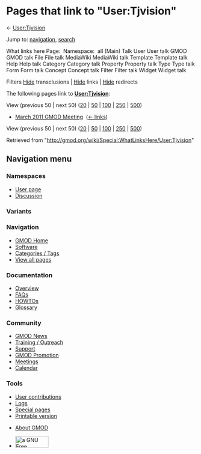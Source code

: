 <div id="mw-page-base" class="noprint">

</div>

<div id="mw-head-base" class="noprint">

</div>

<div id="content" class="mw-body" role="main">

<span id="top"></span>

<div id="mw-js-message" style="display:none;">

</div>



# <span dir="auto">Pages that link to "User:Tjvision"</span>

<div id="bodyContent">

<div id="contentSub">

← [User:Tjvision](/wiki/User:Tjvision "User:Tjvision")

</div>

<div id="jump-to-nav" class="mw-jump">

Jump to: [navigation](#mw-navigation), [search](#p-search)

</div>

<div id="mw-content-text">

What links here Page:  Namespace:  all (Main) Talk User User talk GMOD
GMOD talk File File talk MediaWiki MediaWiki talk Template Template talk
Help Help talk Category Category talk Property Property talk Type Type
talk Form Form talk Concept Concept talk Filter Filter talk Widget
Widget talk

Filters
[Hide](/mediawiki/index.php?title=Special:WhatLinksHere/User:Tjvision&hidetrans=1 "Special:WhatLinksHere/User:Tjvision")
transclusions \|
[Hide](/mediawiki/index.php?title=Special:WhatLinksHere/User:Tjvision&hidelinks=1 "Special:WhatLinksHere/User:Tjvision")
links \|
[Hide](/mediawiki/index.php?title=Special:WhatLinksHere/User:Tjvision&hideredirs=1 "Special:WhatLinksHere/User:Tjvision")
redirects

The following pages link to
**[User:Tjvision](/wiki/User:Tjvision "User:Tjvision")**:

View (previous 50 \| next 50)
([20](/mediawiki/index.php?title=Special:WhatLinksHere/User:Tjvision&limit=20 "Special:WhatLinksHere/User:Tjvision")
\|
[50](/mediawiki/index.php?title=Special:WhatLinksHere/User:Tjvision&limit=50 "Special:WhatLinksHere/User:Tjvision")
\|
[100](/mediawiki/index.php?title=Special:WhatLinksHere/User:Tjvision&limit=100 "Special:WhatLinksHere/User:Tjvision")
\|
[250](/mediawiki/index.php?title=Special:WhatLinksHere/User:Tjvision&limit=250 "Special:WhatLinksHere/User:Tjvision")
\|
[500](/mediawiki/index.php?title=Special:WhatLinksHere/User:Tjvision&limit=500 "Special:WhatLinksHere/User:Tjvision"))

- [March 2011 GMOD
  Meeting](/wiki/March_2011_GMOD_Meeting "March 2011 GMOD Meeting") ‎
  <span class="mw-whatlinkshere-tools">([←
  links](/mediawiki/index.php?title=Special:WhatLinksHere&target=March+2011+GMOD+Meeting "Special:WhatLinksHere"))</span>

View (previous 50 \| next 50)
([20](/mediawiki/index.php?title=Special:WhatLinksHere/User:Tjvision&limit=20 "Special:WhatLinksHere/User:Tjvision")
\|
[50](/mediawiki/index.php?title=Special:WhatLinksHere/User:Tjvision&limit=50 "Special:WhatLinksHere/User:Tjvision")
\|
[100](/mediawiki/index.php?title=Special:WhatLinksHere/User:Tjvision&limit=100 "Special:WhatLinksHere/User:Tjvision")
\|
[250](/mediawiki/index.php?title=Special:WhatLinksHere/User:Tjvision&limit=250 "Special:WhatLinksHere/User:Tjvision")
\|
[500](/mediawiki/index.php?title=Special:WhatLinksHere/User:Tjvision&limit=500 "Special:WhatLinksHere/User:Tjvision"))

</div>

<div class="printfooter">

Retrieved from
"<http://gmod.org/wiki/Special:WhatLinksHere/User:Tjvision>"

</div>

<div id="catlinks" class="catlinks catlinks-allhidden">

</div>

<div class="visualClear">

</div>

</div>

</div>

<div id="mw-navigation">

## Navigation menu

<div id="mw-head">



<div id="left-navigation">

<div id="p-namespaces" class="vectorTabs" role="navigation"
aria-labelledby="p-namespaces-label">

### Namespaces

- <span id="ca-nstab-user"><a href="/wiki/User:Tjvision" accesskey="c"
  title="View the user page [c]">User page</a></span>
- <span id="ca-talk"><a
  href="/mediawiki/index.php?title=User_talk:Tjvision&amp;action=edit&amp;redlink=1"
  accesskey="t"
  title="Discussion about the content page [t]">Discussion</a></span>

</div>

<div id="p-variants" class="vectorMenu emptyPortlet" role="navigation"
aria-labelledby="p-variants-label">

### 

### Variants[](#)

<div class="menu">

</div>

</div>

</div>

<div id="right-navigation">





</div>



</div>

</div>

</div>

<div id="mw-panel">

<div id="p-logo" role="banner">

<a href="/wiki/Main_Page"
style="background-image: url(http://gmod.org/images/GMOD-cogs.png);"
title="Visit the main page"></a>

</div>

<div id="p-Navigation" class="portal" role="navigation"
aria-labelledby="p-Navigation-label">

### Navigation

<div class="body">

- <span id="n-GMOD-Home">[GMOD Home](/wiki/Main_Page)</span>
- <span id="n-Software">[Software](/wiki/GMOD_Components)</span>
- <span id="n-Categories-.2F-Tags">[Categories /
  Tags](/wiki/Categories)</span>
- <span id="n-View-all-pages">[View all
  pages](/wiki/Special:AllPages)</span>

</div>

</div>

<div id="p-Documentation" class="portal" role="navigation"
aria-labelledby="p-Documentation-label">

### Documentation

<div class="body">

- <span id="n-Overview">[Overview](/wiki/Overview)</span>
- <span id="n-FAQs">[FAQs](/wiki/Category:FAQ)</span>
- <span id="n-HOWTOs">[HOWTOs](/wiki/Category:HOWTO)</span>
- <span id="n-Glossary">[Glossary](/wiki/Glossary)</span>

</div>

</div>

<div id="p-Community" class="portal" role="navigation"
aria-labelledby="p-Community-label">

### Community

<div class="body">

- <span id="n-GMOD-News">[GMOD News](/wiki/GMOD_News)</span>
- <span id="n-Training-.2F-Outreach">[Training /
  Outreach](/wiki/Training_and_Outreach)</span>
- <span id="n-Support">[Support](/wiki/Support)</span>
- <span id="n-GMOD-Promotion">[GMOD
  Promotion](/wiki/GMOD_Promotion)</span>
- <span id="n-Meetings">[Meetings](/wiki/Meetings)</span>
- <span id="n-Calendar">[Calendar](/wiki/Calendar)</span>

</div>

</div>

<div id="p-tb" class="portal" role="navigation"
aria-labelledby="p-tb-label">

### Tools

<div class="body">

- <span id="t-contributions">[User
  contributions](/wiki/Special:Contributions/Tjvision "A list of contributions of this user")</span>
- <span id="t-log">[Logs](/wiki/Special:Log/Tjvision)</span>
- <span id="t-specialpages"><a href="/wiki/Special:SpecialPages" accesskey="q"
  title="A list of all special pages [q]">Special pages</a></span>
- <span id="t-print"><a
  href="/mediawiki/index.php?title=Special:WhatLinksHere/User:Tjvision&amp;printable=yes"
  rel="alternate" accesskey="p"
  title="Printable version of this page [p]">Printable version</a></span>

</div>

</div>

</div>

</div>

<div id="footer" role="contentinfo">

- <span id="footer-places-about">[About
  GMOD](/wiki/GMOD:About "GMOD:About")</span>

<!-- -->

- <span id="footer-copyrightico">[<img src="http://www.gnu.org/graphics/gfdl-logo-small.png" width="88"
  height="31" alt="a GNU Free Documentation License" />](http://www.gnu.org/licenses/fdl-1.3.html)</span>


<div style="clear:both">

</div>

</div>
